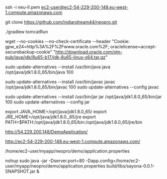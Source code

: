 ssh -i neu-II.pem ec2-user@ec2-54-229-200-148.eu-west-1.compute.amazonaws.com

git clone https://github.com/indiandream44/neopro.git

./gradlew tomcatRun



wget --no-cookies --no-check-certificate --header "Cookie: gpw_e24=http%3A%2F%2Fwww.oracle.com%2F; oraclelicense=accept-securebackup-cookie" "http://download.oracle.com/otn-pub/java/jdk/8u65-b17/jdk-8u65-linux-x64.tar.gz"

sudo update-alternatives --install /usr/bin/java java /opt/java/jdk1.8.0_65/bin/java 100

sudo update-alternatives --install /usr/bin/javac javac /opt/java/jdk1.8.0_65/bin/javac 100
sudo update-alternatives --config javac

sudo update-alternatives --install /usr/bin/jar jar /opt/java/jdk1.8.0_65/bin/jar 100
sudo update-alternatives --config jar


export JAVA_HOME=/opt/java/jdk1.8.0_65/
export JRE_HOME=/opt/java/jdk1.8.0._65/jre
export PATH=$PATH:/opt/java/jdk1.8.0_65/bin:/opt/java/jdk1.8.0_65/jre/bin

http://54.229.200.148/DemoApplication/

http://ec2-54-229-200-148.eu-west-1.compute.amazonaws.com/

/home/ec2-user/myapp/neopro/demo/application.properties

nohup sudo java -jar -Dserver.port=80 -Dapp.config=/home/ec2-user/myapp/neopro/demo/application.properties build/libs/sayona-0.0.1-SNAPSHOT.jar &


